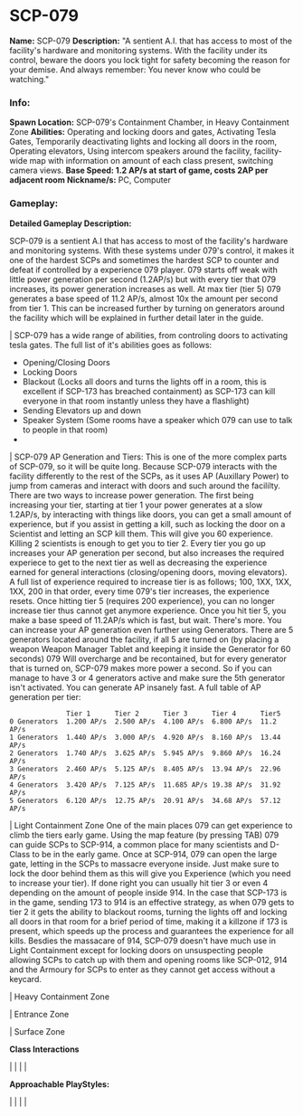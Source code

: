 # SCP-079

**Name:** SCP-079
**Description:** "A sentient A.I. that has access to most of the facility's hardware and monitoring systems. With the facility under its control, beware the doors you lock tight for safety becoming the reason for your demise. And always remember: You never know who could be watching."

### Info:

**Spawn Location:** SCP-079's Containment Chamber, in Heavy Containment Zone
**Abilities:** Operating and locking doors and gates, Activating Tesla Gates, Temporarily deactivating lights and locking all doors in the room, Operating elevators, Using intercom speakers around the facility, facility-wide map with information on amount of each class present, switching camera views.
**Base Speed: 1.2 AP/s at start of game, costs 2AP per adjacent room**
**Nickname/s:** PC, Computer

### Gameplay:

**Detailed Gameplay Description:**

SCP-079 is a sentient A.I that has access to most of the facility's hardware and monitoring systems. With these systems under 079's control, it makes it one of the hardest SCPs and sometimes the hardest SCP to counter and defeat if controlled by a experience 079 player. 079 starts off weak with little power generation per second (1.2AP/s) but with every tier that 079 increases, its power generation increases as well. At max tier (tier 5) 079 generates a base speed of 11.2 AP/s, almost 10x the amount per second from tier 1. This can be increased further by turning on generators around the facility which will be explained in further detail later in the guide.

| SCP-079 has a wide range of abilities, from controling doors to activating tesla gates. The full list of it's abilities goes as follows:
- Opening/Closing Doors
- Locking Doors
- Blackout (Locks all doors and turns the lights off in a room, this is excellent if SCP-173 has breached containment) as SCP-173 can kill everyone in that room instantly unless they have a flashlight)
- Sending Elevators up and down
- Speaker System (Some rooms have a speaker which 079 can use to talk to people in that room)
- 
| SCP-079 AP Generation and Tiers:
This is one of the more complex parts of SCP-079, so it will be quite long. Because SCP-079 interacts with the facility differently to the rest of the SCPs, as it uses AP (Auxillary Power) to jump from cameras and interact with doors and such around the facililty.
There are two ways to increase power generation. The first being increasing your tier, starting at tier 1 your power generates at a slow 1.2AP/s, by interacting with things like doors, you can get a small amount of experience, but if you assist in getting a kill, such as locking the door on a Scientist and letting an SCP kill them. This will give you 60 experience. Killing 2 scientists is enough to get you to tier 2. Every tier you go up increases your AP generation per second, but also increases the required experiece to get to the next tier as well as decreasing the experience earned for general interactions (closing/opening doors, moving elevators). A full list of experience required to increase tier is as follows; 100, 1XX, 1XX, 1XX, 200 in that order, every time 079's tier increases, the experience resets. Once hitting tier 5 (requires 200 experience), you can no longer increase tier thus cannot get anymore experience. Once you hit tier 5, you make a base speed of 11.2AP/s which is fast, but wait. There's more. You can increase your AP generation even further using Generators. There are 5 generators located around the facility, if all 5 are turned on (by placing a weapon Weapon Manager Tablet and keeping it inside the Generator for 60 seconds) 079 Will overcharge and be recontained, but for every generator that is turned on, SCP-079 makes more power a second. So if you can manage to have 3 or 4 generators active and make sure the 5th generator isn't activated. You can generate AP insanely fast. A full table of AP generation per tier:
```
              Tier 1      Tier 2      Tier 3      Tier 4      Tier5
0 Generators  1.200 AP/s  2.500 AP/s  4.100 AP/s  6.800 AP/s  11.2 AP/s
1 Generators  1.440 AP/s  3.000 AP/s  4.920 AP/s  8.160 AP/s  13.44 AP/s
2 Generators  1.740 AP/s  3.625 AP/s  5.945 AP/s  9.860 AP/s  16.24 AP/s
3 Generators  2.460 AP/s  5.125 AP/s  8.405 AP/s  13.94 AP/s  22.96 AP/s
4 Generators  3.420 AP/s  7.125 AP/s  11.685 AP/s 19.38 AP/s  31.92 AP/s
5 Generators  6.120 AP/s  12.75 AP/s  20.91 AP/s  34.68 AP/s  57.12 AP/s
```

| Light Containment Zone
One of the main places 079 can get experience to climb the tiers early game. Using the map feature (by pressing TAB) 079 can guide SCPs to SCP-914, a common place for many scientists and D-Class to be in the early game. Once at SCP-914, 079 can open the large gate, letting in the SCPs to massacre everyone inside. Just make sure to lock the door behind them as this will give you Experience (which you need to increase your tier). If done right you can usually hit tier 3 or even 4 depending on the amount of people inside 914.
In the case that SCP-173 is in the game, sending 173 to 914 is an effective strategy, as when 079 gets to tier 2 it gets the ability to blackout rooms, turning the lights off and locking all doors in that room for a brief period of time, making it a killzone if 173 is present, which speeds up the process and guarantees the experience for all kills.
Besdies the massacare of 914, SCP-079 doesn't have much use in Light Containment except for locking doors on unsuspecting people allowing SCPs to catch up with them and opening rooms like SCP-012, 914 and the Armoury for SCPs to enter as they cannot get access without a keycard. 

| Heavy Containment Zone

| Entrance Zone

| Surface Zone

**Class Interactions**

|
|
|
|

**Approachable PlayStyles:**

|
|
|
|
